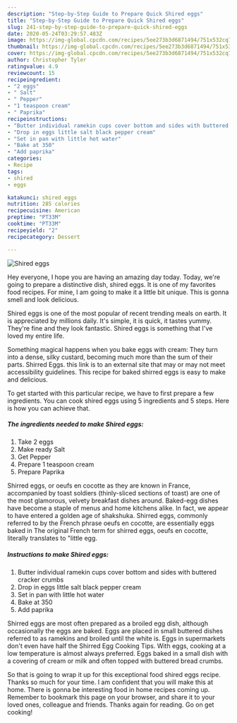 ```yaml
---
description: "Step-by-Step Guide to Prepare Quick Shired eggs"
title: "Step-by-Step Guide to Prepare Quick Shired eggs"
slug: 241-step-by-step-guide-to-prepare-quick-shired-eggs
date: 2020-05-24T03:29:57.483Z
image: https://img-global.cpcdn.com/recipes/5ee273b3d6871494/751x532cq70/shired-eggs-recipe-main-photo.jpg
thumbnail: https://img-global.cpcdn.com/recipes/5ee273b3d6871494/751x532cq70/shired-eggs-recipe-main-photo.jpg
cover: https://img-global.cpcdn.com/recipes/5ee273b3d6871494/751x532cq70/shired-eggs-recipe-main-photo.jpg
author: Christopher Tyler
ratingvalue: 4.9
reviewcount: 15
recipeingredient:
- "2 eggs"
- " Salt"
- " Pepper"
- "1 teaspoon cream"
- " Paprika"
recipeinstructions:
- "Butter individual ramekin cups cover bottom and sides with buttered cracker crumbs"
- "Drop in eggs little salt black pepper cream"
- "Set in pan with little hot water"
- "Bake at 350"
- "Add paprika"
categories:
- Recipe
tags:
- shired
- eggs

katakunci: shired eggs 
nutrition: 285 calories
recipecuisine: American
preptime: "PT33M"
cooktime: "PT33M"
recipeyield: "2"
recipecategory: Dessert

---
```



![Shired eggs](https://img-global.cpcdn.com/recipes/5ee273b3d6871494/751x532cq70/shired-eggs-recipe-main-photo.jpg)

Hey everyone, I hope you are having an amazing day today. Today, we're going to prepare a distinctive dish, shired eggs. It is one of my favorites food recipes. For mine, I am going to make it a little bit unique. This is gonna smell and look delicious.

Shired eggs is one of the most popular of recent trending meals on earth. It is appreciated by millions daily. It's simple, it is quick, it tastes yummy. They're fine and they look fantastic. Shired eggs is something that I've loved my entire life.

Something magical happens when you bake eggs with cream: They turn into a dense, silky custard, becoming much more than the sum of their parts. Shirred Eggs. this link is to an external site that may or may not meet accessibility guidelines. This recipe for baked shirred eggs is easy to make and delicious.


To get started with this particular recipe, we have to first prepare a few ingredients. You can cook shired eggs using 5 ingredients and 5 steps. Here is how you can achieve that.

<!--inarticleads1-->

##### The ingredients needed to make Shired eggs:

1. Take 2 eggs
1. Make ready  Salt
1. Get  Pepper
1. Prepare 1 teaspoon cream
1. Prepare  Paprika


Shirred eggs, or oeufs en cocotte as they are known in France, accompanied by toast soldiers (thinly-sliced sections of toast) are one of the most glamorous, velvety breakfast dishes around. Baked-egg dishes have become a staple of menus and home kitchens alike. In fact, we appear to have entered a golden age of shakshuka. Shirred eggs, commonly referred to by the French phrase oeufs en cocotte, are essentially eggs baked in The original French term for shirred eggs, oeufs en cocotte, literally translates to &#34;little egg. 

<!--inarticleads2-->

##### Instructions to make Shired eggs:

1. Butter individual ramekin cups cover bottom and sides with buttered cracker crumbs
1. Drop in eggs little salt black pepper cream
1. Set in pan with little hot water
1. Bake at 350
1. Add paprika


Shirred eggs are most often prepared as a broiled egg dish, although occasionally the eggs are baked. Eggs are placed in small buttered dishes referred to as ramekins and broiled until the white is. Eggs in supermarkets don&#39;t even have half the Shirred Egg Cooking Tips. With eggs, cooking at a low temperature is almost always preferred. Eggs baked in a small dish with a covering of cream or milk and often topped with buttered bread crumbs. 

So that is going to wrap it up for this exceptional food shired eggs recipe. Thanks so much for your time. I am confident that you will make this at home. There is gonna be interesting food in home recipes coming up. Remember to bookmark this page on your browser, and share it to your loved ones, colleague and friends. Thanks again for reading. Go on get cooking!
